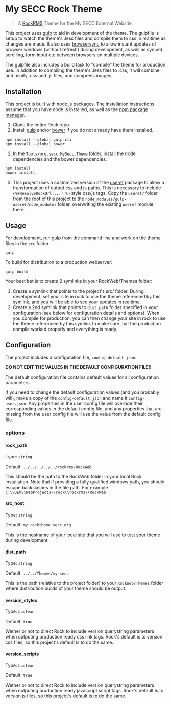 # My SECC Rock Theme

> A [RockRMS](http://www.rockrms.com) Theme for the My SECC External Website.

This project uses [gulp](http://gulpjs.com) to aid in development of the theme. The gulpfile is setup to watch the theme's .less files and compile them to css in realtime as changes are made. It also uses [browsersync](https://www.browsersync.io/) to allow instant updates of browser windows (without refresh) during development, as well as synced scrolling, form input etc between browsers on multiple devices.

The gulpfile also includes a build task to "compile" the theme for production use. In addition to compiling the theme's .less files to .css, it will combine and minify .css and .js files, and compress images.

## Installation

This project is built with [node.js](https://nodejs.org/) packages. The installation instructions assume that you have node.js installed, as well as the [npm package manager](https://www.npmsjs.com).

1. Clone the entire Rock repo
2. Install [gulp](http://gulpjs.com)  and/or [bower](https://bower.io) if you do not already have them installed.
``` 
npm install --global gulp-cli
npm install --global bower
```
2. In the `Tools/org.secc.MySecc.Theme` folder, install the node dependencies and the bower dependencies.
```
npm install
bower install
```
3. This project uses a customized version of the [useref](https://github.com/jonkemp/useref) package to allow a transformation of output css and js paths. This is necessary to include `<%#ResolveRockUrl(...) %>` style css/js tags.
Copy the `useref/` folder from the root of this project to the `node_modules/gulp-useref/node_modules` folder, overwriting the existing `useref` module there.

## Usage
For development, run gulp from the command line and work on the theme files in the `src` folder
```
gulp
```

To build for distribution to a production webserver:
```
gulp build
```

Your best bet is to create 2 symlinks in your RockWeb/Themes folder:
1. Create a symlink that points to the project's src/ folder. During development, set your site in rock to use the theme referenced by this symlink, and you will be able to see your updates in realtime. 
2. Create a 2nd symlink that points to `dist_path` folder specified in your configuration (see below for configuration details and options). When you compile for production, you can then change your site in rock to use the theme referenced by this symlink to make sure that the production compile worked properly and everything is ready.


## Configuration
The project includes a configuration file, `config-default.json`. 

 **DO NOT EDIT THE VALUES IN THE DEFAULT CONFIGURATION FILE!!**

The default configuration file contains default values for all configuration parameters.

If you need to change the default configuration values (and you probably will), make a copy of the `config-default.json` and name it `config-user.json`. Any properties in the user config file will override their corresponding values in the default config file, and any properties that are missing from the user config file will use the value from the default config file.

### options

#### rock_path
Type: `string`

Default: `../../../../../rockrms/RockWeb`


This should be the path to the RockWeb folder in your local Rock installation. Note that if providing a fully qualified windows path, you should escape backslashes in the file path. For example `c:\\DEV\\WebProjects\\rock\\rockrms\\RockWeb`

#### src_host
Type: `string`

Default: `my.rocktheme.secc.org`


This is the hostname of your local site that you will use to test your theme during development.

#### dist_path
Type: `string`

Default: `../../Themes/my-secc`


This is the path (relative to the project folder) to your `RockWeb/Themes` folder where distribution builds of your theme should be output.

#### version_styles
Type: `boolean`

Default: `true`


Wether or not to direct Rock to include version querystring parameters when outputing production ready css link tags. Rock's default is to version css files, so this project's default is to do the same.

#### version_scripts
Type: `boolean`

Default: `true`


Wether or not to direct Rock to include version querystring parameters when outputing production ready javascript script tags. Rock's default is to version js files, so this project's default is to do the same.